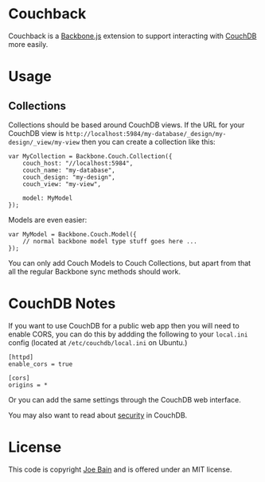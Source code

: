 # Couchback

Couchback is a [Backbone.js](http://backbonejs.org/) extension to support interacting with [CouchDB](http://couchdb.apache.org/) more easily.

# Usage

## Collections

Collections should be based around CouchDB views. If the URL for your CouchDB view is `http://localhost:5984/my-database/_design/my-design/_view/my-view` then you can create a collection like this:

```
var MyCollection = Backbone.Couch.Collection({
    couch_host: "//localhost:5984",
    couch_name: "my-database",
    couch_design: "my-design",
    couch_view: "my-view",

    model: MyModel
});
```

Models are even easier:

```
var MyModel = Backbone.Couch.Model({
    // normal backbone model type stuff goes here ...
});
```

You can only add Couch Models to Couch Collections, but apart from that all the regular Backbone sync methods should work.

# CouchDB Notes

If you want to use CouchDB for a public web app then you will need to enable CORS, you can do this by addding the following to your `local.ini` config (located at `/etc/couchdb/local.ini` on Ubuntu.)

```
[httpd]
enable_cors = true 

[cors]
origins = *
```

Or you can add the same settings through the CouchDB web interface.

You may also want to read about [security](http://guide.couchdb.org/draft/security.html) in CouchDB.

# License

This code is copyright [Joe Bain](http://joeba.in) and is offered under an MIT license.
